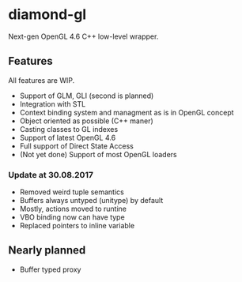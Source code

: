 # diamond-gl

Next-gen OpenGL 4.6 C++ low-level wrapper. 

## Features

All features are WIP. 
- Support of GLM, GLI (second is planned)
- Integration with STL
- Context binding system and managment as is in OpenGL concept
- Object oriented as possible (C++ maner)
- Casting classes to GL indexes
- Support of latest OpenGL 4.6
- Full support of Direct State Access
- (Not yet done) Support of most OpenGL loaders

### Update at 30.08.2017

- Removed weird tuple semantics
- Buffers always untyped (unitype) by default
- Mostly, actions moved to runtine
- VBO binding now can have type
- Replaced pointers to inline variable

## Nearly planned

- Buffer typed proxy